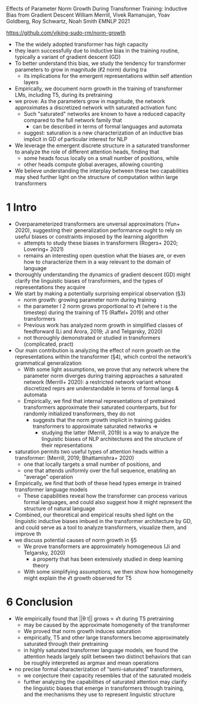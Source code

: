 Effects of Parameter Norm Growth During Transformer Training:
  Inductive Bias from Gradient Descent
William Merrill, Vivek Ramanujan, Yoav Goldberg, Roy Schwartz, Noah Smith
EMNLP 2021

https://github.com/viking-sudo-rm/norm-growth

* The the widely adopted transformer has high capacity
* they learn successfully due to inductive bias in the training routine,
  typically a variant of gradient descent (GD)
* To better understand this bias, we study the
  tendency for transformer parameters to grow in magnitude (ℓ2 norm) during tra
  * its implications for the emergent representations
    within self attention layers
* Empirically, we document norm growth in the training of transformer LMs,
  including T5, during its pretraining
* we prove: As the parameters grow in magnitude,
  the network approximates a discretized network with saturated activation func
  * Such "saturated" networks are known to have a reduced capacity
    compared to the full network family that
    * can be described in terms of formal languages and automata
  * suggest: saturation is a new characterization of an inductive bias
    implicit in GD of particular interest for NLP
* We leverage the emergent discrete structure in a saturated transformer to
  analyze the role of different attention heads, finding that
  * some heads focus locally on a small number of positions, while
  * other heads compute global averages, allowing counting
* We believe understanding the interplay between these two capabilities may
  shed further light on the structure of computation within large transformers

# 1 Intro

* Overparameterized transformers are unversal approximators (Yun+ 2020),
  suggesting their generalization performance ought to rely on
  useful biases or constraints imposed by the learning algorithm
  * attempts to study these biases in transformers
    (Rogers+ 2020; Lovering+ 2021)
  * remains an interesting open question what the biases are, or even
    how to characterize them in a way relevant to the domain of language
* thoroughly understanding the dynamics of gradient descent (GD) might clarify
  the linguistic biases of transformers, and
  the types of representations they acquire
* We start by making a potentially surprising empirical observation (§3)
  * norm growth: growing parameter norm during training
  * the parameter l 2 norm grows proportional to √t (where t is the timestep)
    during the training of T5 (Raffel+ 2019) and other transformers
  * Previous work has analyzed norm growth in simplified classes of feedforward
    (Li and Arora, 2019; Ji and Telgarsky, 2020)
  * not thoroughly demonstrated or studied in transformers (complicated, pract)
* Our main contribution is
  analyzing the effect of norm growth on the representations within the
  transformer (§4), which control the network’s grammatical generalization
  * With some light assumptions, we prove that
    any network where the parameter norm diverges during training
    approaches a saturated network (Merrill+ 2020):
    a restricted network variant whose
    discretized reprs are understandable in terms of formal langs & automata
  * Empirically, we find that
    internal representations of pretrained transformers approximate their
    saturated counterparts, but
    for randomly initialized transformers, they do not
    * suggests that the norm growth implicit in training
      guides transformers to approximate saturated networks =>
      * studying the latter (Merrill, 2019) is a way to analyze the linguistic
        biases of NLP architectures and the structure of their representations
* saturation permits two useful types of attention heads within a transformer:
  (Merrill, 2019; Bhattamishra+ 2020)
  * one that locally targets a small number of positions, and
  * one that attends uniformly over the full sequence,
    enabling an “average” operation
* Empirically, we find that
  both of these head types emerge in trained transformer language models
  * These capabilities reveal
    how the transformer can process various formal languages, and could also
    suggest how it might represent the structure of natural language
* Combined, our theoretical and empirical results shed light on the
  linguistic inductive biases imbued in the transformer architecture by GD, and
  could serve as a tool to analyze transformers, visualize them, and improve th
* we discuss potential causes of norm growth in §5
  * We prove transformers are approximately homogeneous
    (Ji and Telgarsky, 2020)
    * a property that has been extensively studied in deep learning theory
  * With some simplifying assumptions, we then show
    how homogeneity might explain the √t growth observed for T5

# 6 Conclusion

* We empirically found that ||θ t|| grows ∝ √t during T5 pretraining
  * may be caused by the approximate homogeneity of the transformer
  * We proved that norm growth induces saturation
  * empirically, T5 and other large transformers become approximately saturated
    through their pretraining
  * in highly saturated transformer language models, we found the
    attention heads largely split between two distinct behaviors that
    can be roughly interpreted as argmax and mean operations
* no precise formal characterization of “semi-saturated” transformers,
  * we conjecture their capacity resembles that of the saturated models
  * further analyzing the capabilities of saturated attention may clarify
    the linguistic biases that emerge in transformers through training, and
    the mechanisms they use to represent linguistic structure

